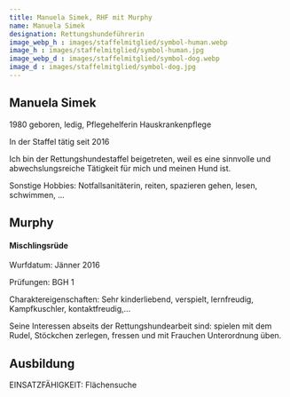 ```yaml
---
title: Manuela Simek, RHF mit Murphy
name: Manuela Simek
designation: Rettungshundeführerin
image_webp_h : images/staffelmitglied/symbol-human.webp
image_h : images/staffelmitglied/symbol-human.jpg
image_webp_d : images/staffelmitglied/symbol-dog.webp
image_d : images/staffelmitglied/symbol-dog.jpg
---
```

## Manuela Simek
1980 geboren, ledig, Pflegehelferin Hauskrankenpflege

In der Staffel tätig seit 2016

Ich bin der Rettungshundestaffel beigetreten, weil es eine sinnvolle und abwechslungsreiche Tätigkeit für mich und meinen Hund ist.

Sonstige Hobbies: Notfallsanitäterin, reiten, spazieren gehen, lesen, schwimmen, ...

## Murphy
#### Mischlingsrüde
Wurfdatum: Jänner 2016

Prüfungen: BGH 1

Charaktereigenschaften: Sehr kinderliebend, verspielt, lernfreudig, Kampfkuschler, kontaktfreudig,…

Seine Interessen abseits der Rettungshundearbeit sind: spielen mit dem Rudel, Stöckchen zerlegen, fressen und mit Frauchen Unterordnung üben.

## Ausbildung
EINSATZFÄHIGKEIT:  Flächensuche